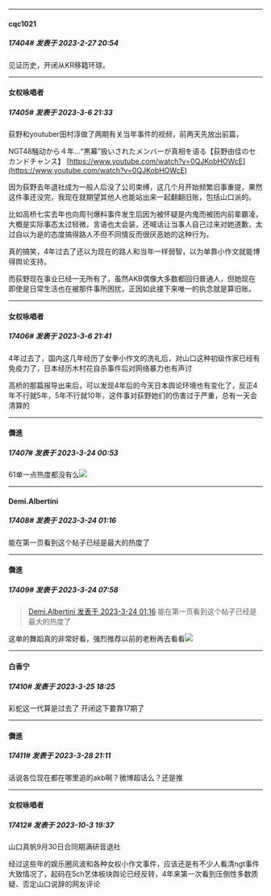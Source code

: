 
*****

####  cqc1021  
##### 17404#       发表于 2023-2-27 20:54

见证历史，开闭从KR移籍环球。

*****

####  女权咏唱者  
##### 17405#       发表于 2023-3-6 21:33

荻野和youtuber田村淳做了两期有关当年事件的视频，前两天先放出前篇，

NGT48騒动から４年…“黒幕”扱いされたメンバーが真相を语る【荻野由佳のセカンドチャンス】
[https://www.youtube.com/watch?v=0QJKobHOWcE](https://www.youtube.com/watch?v=0QJKobHOWcE)

因为荻野去年退社成为一般人后没了公司束缚，这几个月开始频繁旧事重提，果然这件事还没完，我现在就期望其他人也能站出来一起翻翻旧账，包括山口派的。

比如高桥七实去年也向周刊爆料事件发生后因为被怀疑是内鬼而被团内前辈霸凌，大概是实际事态太过轻微，言语也太会装，还喊话让当事人自己过来对她道歉，太过自以为是的态度搞得路人不但不同情反而很厌恶她的这种行为。

真的搞笑，4年过去了还以为现在的路人和当年一样弱智，以为单靠小作文就能博得舆论支持。

而荻野现在事业已经一无所有了，虽然AKB偶像大多数都回归普通人，但她现在即使是日常生活也在被那件事所困扰，正因如此接下来唯一的执念就是算旧账。


*****

####  女权咏唱者  
##### 17406#       发表于 2023-3-6 21:41

4年过去了，国内这几年经历了女拳小作文的洗礼后，对山口这种初级作家已经有免疫力了，日本经历木村花自杀事件后对网络暴力也有声讨

高桥的那篇报导出来后，可以发现4年后的今天日本舆论环境也有变化了，反正4年不行就5年，5年不行就10年，这件事对荻野她们的伤害过于严重，总有一天会清算的

*****

####  儛進  
##### 17407#       发表于 2023-3-24 00:53

61单一点热度都没有么<img src="https://static.saraba1st.com/image/smiley/face2017/001.png" referrerpolicy="no-referrer">


*****

####  Demi.Albertini  
##### 17408#       发表于 2023-3-24 01:16

能在第一页看到这个帖子已经是最大的热度了


*****

####  儛進  
##### 17409#       发表于 2023-3-24 07:58

<blockquote><a href="httphttps://bbs.saraba1st.com/2b/forum.php?mod=redirect&amp;goto=findpost&amp;pid=60201407&amp;ptid=1595639" target="_blank">Demi.Albertini 发表于 2023-3-24 01:16</a>
能在第一页看到这个帖子已经是最大的热度了</blockquote>
这单的舞蹈真的非常好看，强烈推荐以前的老粉再去看看<img src="https://static.saraba1st.com/image/smiley/face2017/051.png" referrerpolicy="no-referrer">


*****

####  白香宁  
##### 17410#       发表于 2023-3-25 18:25

彩蛇这一代算是过去了
开闭这下要靠17期了


*****

####  儛進  
##### 17411#       发表于 2023-3-28 21:11

话说各位现在都在哪里追的akb啊？微博超话么？还是推

*****

####  女权咏唱者  
##### 17412#       发表于 2023-10-3 19:37

山口真帆9月30日合同期满研音退社

经过这些年的娱乐圈风波和各种女权小作文事件，应该还是有不少人看清ngt事件大致情况了，起码在5ch艺体板块舆论已经反转，4年来第一次看到压倒性多数质疑、否定山口说辞的网友评论

